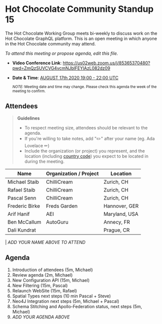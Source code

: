 # Hot Chocolate Community Standup 15

The Hot Chocolate Working Group meets bi-weekly to discuss work on the Hot Chocolate GraphQL platform. This is an open meeting in which anyone in the Hot Chocolate community may attend.

_To attend this meeting or propose agenda, edit this file._

- **Video Conference Link**: https://us02web.zoom.us/j/85365370480?pwd=ZmQzSUVCVG4vcmNJblFEYlAzL082dz09
- **Date & Time**: [AUGUST 17th 2020 19:00 - 22:00 UTC](https://www.timeanddate.com/worldclock/meetingdetails.html?year=2020&month=9&day=17&hour=19&min=0&sec=0&p1=268&p2=22&p3=224&p4=240)

  <small>_NOTE:_ Meeting date and time may change. Please check this agenda the week of the meeting to confirm.</small>

## Attendees

> **Guidelines**
>
> - To respect meeting size, attendees should be relevant to the agenda.
> - If you're willing to take notes, add "✏️" after your name (eg. Ada Lovelace ✏)
> - Include the organization (or project) you represent, and the location (including [country code](https://en.wikipedia.org/wiki/List_of_ISO_3166_country_codes#Current_ISO_3166_country_codes)) you expect to be located in during the meeting.

| Name          | Organization / Project | Location   |
| ------------- | ---------------------- | ---------- |
| Michael Staib | ChilliCream            | Zurich, CH |
| Rafael Staib  | ChilliCream            | Zurich, CH |
| Pascal Senn   | ChilliCream            | Zurich, CH |
| Frederic Birke| Freds Garden           | Hannover, GER |
| Arif Hanif    | AEI                    | Maryland, USA |
| Ben McCallum  | AutoGuru               | Annecy, FR |
| Dali Kundrat  |                        | Prague, CR |

| _ADD YOUR NAME ABOVE TO ATTEND_

## Agenda

1. Introduction of attendees (5m, Michael)
1. Review agenda (2m, Michael)
1. New Configuration API (15m, Michael)
1. New Filtering (15m, Pascal)
1. Relaunch WebSite (15m, Rafael)
1. Spatial Types next steps (10 min Pascal + Steve)
1. Neo4J Integration next steps (5m, Michael + Pascal)
1. Schema Stitching and Apollo-Federation status, next steps (5m, Michael)
1. _ADD YOUR AGENDA ABOVE_
